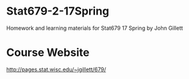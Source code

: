 # Stat679-2-17Spring
Homework and learning materials for Stat679 17 Spring by John Gillett
# Course Website
http://pages.stat.wisc.edu/~jgillett/679/

